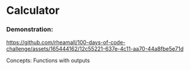 # Calculator

### Demonstration: 
https://github.com/rheamall/100-days-of-code-challenge/assets/165444162/12c55221-637e-4c11-aa70-44a8fbe5e71d

Concepts: Functions with outputs
